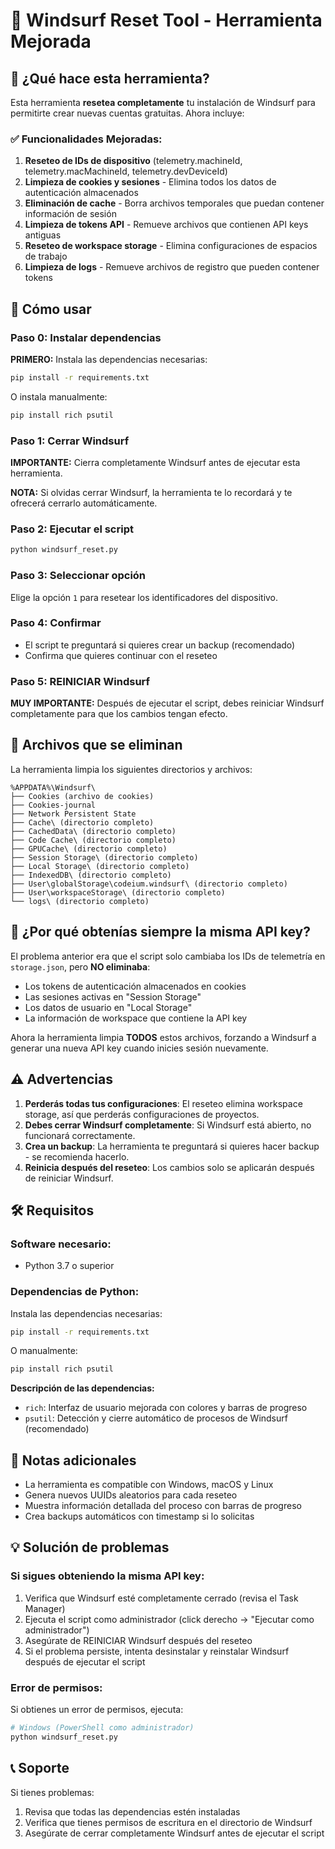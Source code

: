 # 🔧 Windsurf Reset Tool - Herramienta Mejorada

## 🎯 ¿Qué hace esta herramienta?

Esta herramienta **resetea completamente** tu instalación de Windsurf para permitirte crear nuevas cuentas gratuitas. Ahora incluye:

### ✅ Funcionalidades Mejoradas:

1. **Reseteo de IDs de dispositivo** (telemetry.machineId, telemetry.macMachineId, telemetry.devDeviceId)
2. **Limpieza de cookies y sesiones** - Elimina todos los datos de autenticación almacenados
3. **Eliminación de cache** - Borra archivos temporales que puedan contener información de sesión
4. **Limpieza de tokens API** - Remueve archivos que contienen API keys antiguas
5. **Reseteo de workspace storage** - Elimina configuraciones de espacios de trabajo
6. **Limpieza de logs** - Remueve archivos de registro que pueden contener tokens

## 🚀 Cómo usar

### Paso 0: Instalar dependencias
**PRIMERO:** Instala las dependencias necesarias:
```bash
pip install -r requirements.txt
```

O instala manualmente:
```bash
pip install rich psutil
```

### Paso 1: Cerrar Windsurf
**IMPORTANTE:** Cierra completamente Windsurf antes de ejecutar esta herramienta.

**NOTA:** Si olvidas cerrar Windsurf, la herramienta te lo recordará y te ofrecerá cerrarlo automáticamente.

### Paso 2: Ejecutar el script
```bash
python windsurf_reset.py
```

### Paso 3: Seleccionar opción
Elige la opción `1` para resetear los identificadores del dispositivo.

### Paso 4: Confirmar
- El script te preguntará si quieres crear un backup (recomendado)
- Confirma que quieres continuar con el reseteo

### Paso 5: REINICIAR Windsurf
**MUY IMPORTANTE:** Después de ejecutar el script, debes reiniciar Windsurf completamente para que los cambios tengan efecto.

## 📁 Archivos que se eliminan

La herramienta limpia los siguientes directorios y archivos:

```
%APPDATA%\Windsurf\
├── Cookies (archivo de cookies)
├── Cookies-journal
├── Network Persistent State
├── Cache\ (directorio completo)
├── CachedData\ (directorio completo)
├── Code Cache\ (directorio completo)
├── GPUCache\ (directorio completo)
├── Session Storage\ (directorio completo)
├── Local Storage\ (directorio completo)
├── IndexedDB\ (directorio completo)
├── User\globalStorage\codeium.windsurf\ (directorio completo)
├── User\workspaceStorage\ (directorio completo)
└── logs\ (directorio completo)
```

## 🔑 ¿Por qué obtenías siempre la misma API key?

El problema anterior era que el script solo cambiaba los IDs de telemetría en `storage.json`, pero **NO eliminaba**:

- Los tokens de autenticación almacenados en cookies
- Las sesiones activas en "Session Storage"
- Los datos de usuario en "Local Storage"
- La información de workspace que contiene la API key

Ahora la herramienta limpia **TODOS** estos archivos, forzando a Windsurf a generar una nueva API key cuando inicies sesión nuevamente.

## ⚠️ Advertencias

1. **Perderás todas tus configuraciones**: El reseteo elimina workspace storage, así que perderás configuraciones de proyectos.
2. **Debes cerrar Windsurf completamente**: Si Windsurf está abierto, no funcionará correctamente.
3. **Crea un backup**: La herramienta te preguntará si quieres hacer backup - se recomienda hacerlo.
4. **Reinicia después del reseteo**: Los cambios solo se aplicarán después de reiniciar Windsurf.

## 🛠️ Requisitos

### Software necesario:
- Python 3.7 o superior

### Dependencias de Python:
Instala las dependencias necesarias:

```bash
pip install -r requirements.txt
```

O manualmente:
```bash
pip install rich psutil
```

**Descripción de las dependencias:**
- `rich`: Interfaz de usuario mejorada con colores y barras de progreso
- `psutil`: Detección y cierre automático de procesos de Windsurf (recomendado)

## 📝 Notas adicionales

- La herramienta es compatible con Windows, macOS y Linux
- Genera nuevos UUIDs aleatorios para cada reseteo
- Muestra información detallada del proceso con barras de progreso
- Crea backups automáticos con timestamp si lo solicitas

## 💡 Solución de problemas

### Si sigues obteniendo la misma API key:

1. Verifica que Windsurf esté completamente cerrado (revisa el Task Manager)
2. Ejecuta el script como administrador (click derecho → "Ejecutar como administrador")
3. Asegúrate de REINICIAR Windsurf después del reseteo
4. Si el problema persiste, intenta desinstalar y reinstalar Windsurf después de ejecutar el script

### Error de permisos:

Si obtienes un error de permisos, ejecuta:
```bash
# Windows (PowerShell como administrador)
python windsurf_reset.py
```

## 📞 Soporte

Si tienes problemas:
1. Revisa que todas las dependencias estén instaladas
2. Verifica que tienes permisos de escritura en el directorio de Windsurf
3. Asegúrate de cerrar completamente Windsurf antes de ejecutar el script
